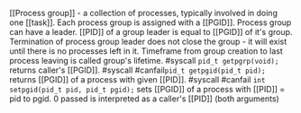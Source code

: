 [[Process group]] - a collection of processes, typically involved in doing one [[task]]. Each process group is assigned with a [[PGID]]. Process group can have a leader. [[PID]] of a group leader is equal to [[PGID]] of it's group.
Termination of process group leader does not close the group - it will exist until there is no processes left in it. Timeframe from group creation to last process leaving is called group's lifetime.
#syscall `pid_t getpgrp(void);` returns caller's [[PGID]].
#syscall #canfail`pid_t getpgid(pid_t pid);` returns [[PGID]] of a process with given [[PID]].
#syscall #canfail `int setpgid(pid_t pid, pid_t pgid);` sets [[PGID]] of a process with [[PID]] = pid to pgid.  0 passed is interpreted as a caller's [[PID]] (both arguments)